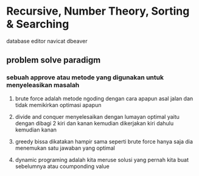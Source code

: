 # Recursive, Number Theory, Sorting & Searching

database editor
navicat
dbeaver

## problem solve paradigm
### sebuah approve atau metode yang digunakan untuk menyeleasikan masalah

1. brute force adalah metode ngoding dengan cara apapun asal jalan dan tidak memikirkan optimasi apapun

2. divide and conquer menyelesaikan dengan lumayan optimal yaitu dengan dibagi 2 kiri dan kanan kemudian dikerjakan kiri dahulu kemudian kanan

3. greedy bissa dikatakan hampir sama seperti brute force hanya saja dia menemukan satu jawaban yang optimal

4. dynamic programing adalah kita meruse solusi yang pernah kita buat sebelumnya atau coumponding value
